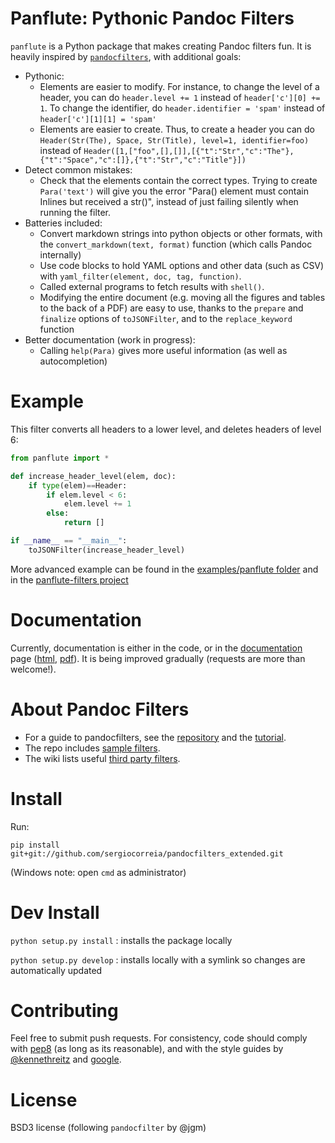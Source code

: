 # Panflute: Pythonic Pandoc Filters

`panflute` is a Python package that makes creating Pandoc filters fun. It is heavily inspired by [`pandocfilters`](https://github.com/jgm/pandocfilters), with additional goals:

- Pythonic:
  - Elements are easier to modify. For instance, to change the level of a header, you can do `header.level += 1` instead of `header['c'][0] += 1`. To change the identifier, do `header.identifier = 'spam'` instead of `header['c'][1][1] = 'spam'`
  - Elements are easier to create. Thus, to create a header you can do `Header(Str(The), Space, Str(Title), level=1, identifier=foo)`
    instead of `Header([1,["foo",[],[]],[{"t":"Str","c":"The"},{"t":"Space","c":[]},{"t":"Str","c":"Title"}])`
- Detect common mistakes:
  - Check that the elements contain the correct types. Trying to create `Para('text')` will give you the error "Para() element must contain Inlines but received a str()", instead of just failing silently when running the filter.
- Batteries included:
  - Convert markdown strings into python objects or other formats, with the `convert_markdown(text, format)` function (which calls Pandoc internally)
  - Use code blocks to hold YAML options and other data (such as CSV) with `yaml_filter(element, doc, tag, function)`.
  - Called external programs to fetch results with `shell()`.
  - Modifying the entire document (e.g. moving all the figures and tables to the back of a PDF) are easy to use, thanks to the `prepare` and `finalize` options of `toJSONFilter`, and to the `replace_keyword` function
- Better documentation (work in progress):
  - Calling `help(Para)` gives more useful information (as well as autocompletion)

# Example

This filter converts all headers to a lower level, and deletes headers of level 6:

``` python
from panflute import *

def increase_header_level(elem, doc):
	if type(elem)==Header:
		if elem.level < 6:
			elem.level += 1
		else:
			return []

if __name__ == "__main__":
    toJSONFilter(increase_header_level)
```

More advanced example can be found in the [examples/panflute folder](/examples/panflute) and in the [panflute-filters project](https://github.com/sergiocorreia/panflute-filters)

# Documentation

Currently, documentation is either in the code, or in the [documentation](/documentation.md) page ([html](/documentation.html), [pdf](/documentation.pdf)). It is being improved gradually (requests are more than welcome!).

# About Pandoc Filters

- For a guide to pandocfilters, see the [repository](https://github.com/jgm/pandocfilters)
and the [tutorial](http://pandoc.org/scripting.html).
- The repo includes [sample filters](https://github.com/jgm/pandocfilters/tree/master/examples).
- The wiki lists useful [third party filters](https://github.com/jgm/pandoc/wiki/Pandoc-Filters).

# Install

Run:

```
pip install git+git://github.com/sergiocorreia/pandocfilters_extended.git
```

(Windows note: open `cmd` as administrator)

# Dev Install

`python setup.py install`
: installs the package locally

`python setup.py develop`
: installs locally with a symlink so changes are automatically updated

# Contributing

Feel free to submit push requests. For consistency, code should comply with [pep8](https://pypi.python.org/pypi/pep8) (as long as its reasonable), and with the style guides by [@kennethreitz](http://docs.python-guide.org/en/latest/writing/style/) and [google](http://google.github.io/styleguide/pyguide.html).

# License

BSD3 license (following  `pandocfilter` by @jgm)

